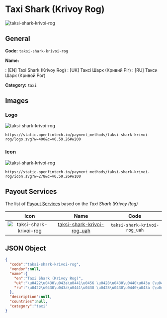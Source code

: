 
# Taxi Shark (Krivoy Rog) 
![taksi-shark-krivoi-rog](https://static.openfintech.io/payment_methods/taksi-shark-krivoi-rog/logo.svg?w=400&c=v0.59.26#w200)  

## General 
**Code:** `taksi-shark-krivoi-rog` 
 
**Name:** 
 
:	[EN] Taxi Shark (Krivoy Rog) 
:	[UK] Таксі Шарк (Кривий Ріг) 
:	[RU] Такси Шарк (Кривой Рог) 
 
**Category:** `taxi` 
 

## Images 

### Logo 
![taksi-shark-krivoi-rog](https://static.openfintech.io/payment_methods/taksi-shark-krivoi-rog/logo.svg?w=400&c=v0.59.26#w200)  

```
https://static.openfintech.io/payment_methods/taksi-shark-krivoi-rog/logo.svg?w=400&c=v0.59.26#w200
```  

### Icon 
![taksi-shark-krivoi-rog](https://static.openfintech.io/payment_methods/taksi-shark-krivoi-rog/icon.svg?w=278&c=v0.59.26#w100)  

```
https://static.openfintech.io/payment_methods/taksi-shark-krivoi-rog/icon.svg?w=278&c=v0.59.26#w100
```  

## Payout Services 
 
The list of [Payout Services](/payout-services/) based on the _Taxi Shark (Krivoy Rog)_ 

|Icon|Name|Code| 
|:---:|:---:|:---:| 
|![taksi-shark-krivoi-rog](https://static.openfintech.io/payout_methods/taksi-shark-krivoi-rog/icon.svg?w=278&c=v0.59.26#w40) |[taksi-shark-krivoi-rog_uah](/payout-services/taksi-shark-krivoi-rog_uah/)|`taksi-shark-krivoi-rog_uah`| 
 

## JSON Object 

```json
{
  "code":"taksi-shark-krivoi-rog",
  "vendor":null,
  "name":{
    "en":"Taxi Shark (Krivoy Rog)",
    "uk":"\u0422\u0430\u043a\u0441\u0456 \u0428\u0430\u0440\u043a (\u041a\u0440\u0438\u0432\u0438\u0439 \u0420\u0456\u0433)",
    "ru":"\u0422\u0430\u043a\u0441\u0438 \u0428\u0430\u0440\u043a (\u041a\u0440\u0438\u0432\u043e\u0439 \u0420\u043e\u0433)"
  },
  "description":null,
  "countries":null,
  "category":"taxi"
}
```  
